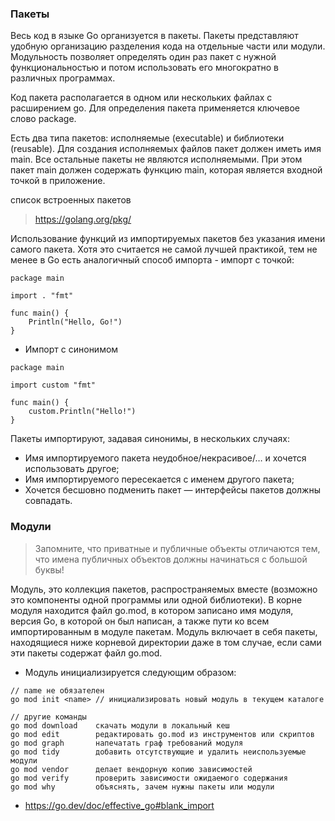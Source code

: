 ### Пакеты

Весь код в языке Go организуется в пакеты. Пакеты представляют удобную организацию разделения кода на отдельные части или модули. Модульность позволяет определять один раз пакет с нужной функциональностью и потом использовать его многократно в различных программах.

Код пакета располагается в одном или нескольких файлах с расширением go. Для определения пакета применяется ключевое слово package. 

Есть два типа пакетов: исполняемые (executable) и библиотеки (reusable). Для создания исполняемых файлов пакет должен иметь имя main. 
Все остальные пакеты не являются исполняемыми. При этом пакет main должен содержать функцию main, которая является входной точкой в приложение.

список встроенных пакетов
> https://golang.org/pkg/

Использование функций из импортируемых пакетов без указания имени самого пакета. Хотя это считается не самой лучшей практикой, тем не менее в Go есть аналогичный способ импорта - импорт с точкой:
```
package main

import . "fmt"

func main() {
    Println("Hello, Go!")
}
```

+ Импорт c синонимом
```
package main

import custom "fmt"

func main() {
	custom.Println("Hello!")
}
```
Пакеты импортируют, задавая синонимы, в нескольких случаях:
+ Имя импортируемого пакета неудобное/некрасивое/… и хочется использовать другое;
+ Имя импортируемого пересекается с именем другого пакета;
+ Хочется бесшовно подменить пакет — интерфейсы пакетов должны совпадать.

### Модули
> Запомните, что приватные и публичные объекты отличаются тем, что имена публичных объектов должны начинаться с большой буквы!

Модуль, это коллекция пакетов, распространяемых вместе (возможно это компоненты одной программы или одной библиотеки). 
В корне модуля находится файл go.mod, в котором записано имя модуля, версия Go, в которой он был написан, а также пути ко всем 
импортированным в модуле пакетам. Модуль включает в себя пакеты, находящиеся ниже корневой директории даже в том случае, если 
сами эти пакеты содержат файл go.mod.

+ Модуль инициализируется следующим образом:
```
// name не обязателен
go mod init <name> // инициализировать новый модуль в текущем каталоге

// другие команды
go mod download    скачать модули в локальный кеш
go mod edit        редактировать go.mod из инструментов или скриптов
go mod graph       напечатать граф требований модуля
go mod tidy        добавить отсутствующие и удалить неиспользуемые модули
go mod vendor      делает вендорную копию зависимостей
go mod verify      проверить зависимости ожидаемого содержания
go mod why         объяснять, зачем нужны пакеты или модули
```
+ https://go.dev/doc/effective_go#blank_import


